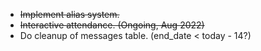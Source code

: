 - ~~Implement alias system.~~
- ~~Interactive attendance. (Ongoing, Aug 2022)~~
- Do cleanup of messages table. (end_date < today - 14?)
